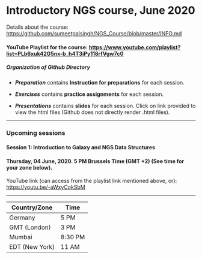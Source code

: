 # Introductory NGS course, June 2020

Details about the course: https://github.com/sumeetpalsingh/NGS_Course/blob/master/INFO.md

#### YouTube Playlist for the course: https://www.youtube.com/playlist?list=PLb6xuk42G5nx-b_h4T3iPy118rfVgw7c0

##### Organization of Github Directory

- ***Preparation*** contains **Instruction for preparations** for each session. 

- ***Exercises*** contains **practice assignments** for each session.

- ***Presentations*** contains **slides** for each session. Click on link provided to view the html files (Github does not directly render .html files).

***
### Upcoming sessions

#### Session 1: Introduction to Galaxy and NGS Data Structures
#### Thursday, 04 June, 2020. 5 PM Brussels Time (GMT +2) (**See time for your zone below**).
YouTube link (can access from the playlist link mentioned above, or): https://youtu.be/-aWxyCokSbM
***
Country/Zone | Time
--------|------
Germany | 5 PM
GMT (London) | 3 PM
Mumbai | 8:30 PM
EDT (New York) | 11 AM
